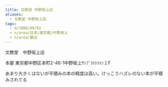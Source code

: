 ```yaml
---
title: 文教堂 中野坂上店
aliases:
  - 文教堂 中野坂上店
tags:
  - d/2008/09/02
  - n/area/日本/東京都/中野坂上
  - n/area/書店
---
```


文教堂　中野坂上店

本屋
東京都中野区本町2-46-1中野坂上ｻﾝﾌﾞﾗｲﾄﾂｲﾝ１F

あまり大きくはないが平積みの本の精度は高い。けっこうハズレのない本が平積みされてる





